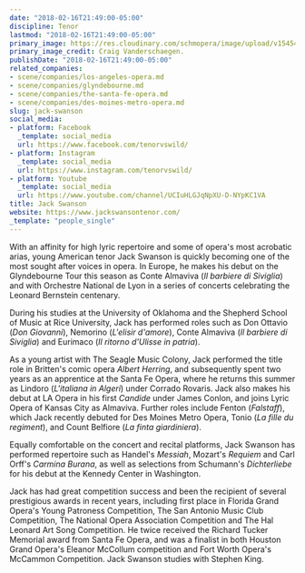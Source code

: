 ```yaml
---
date: "2018-02-16T21:49:00-05:00"
discipline: Tenor
lastmod: "2018-02-16T21:49:00-05:00"
primary_image: https://res.cloudinary.com/schmopera/image/upload/v1545409169/media/webhook-uploads/1518835618935/Jack%20Swanson%20(c)%20Craig%20Vanderschaegen.jpg.jpg
primary_image_credit: Craig Vanderschaegen.
publishDate: "2018-02-16T21:49:00-05:00"
related_companies:
- scene/companies/los-angeles-opera.md
- scene/companies/glyndebourne.md
- scene/companies/the-santa-fe-opera.md
- scene/companies/des-moines-metro-opera.md
slug: jack-swanson
social_media:
- platform: Facebook
  _template: social_media
  url: https://www.facebook.com/tenorvswild/
- platform: Instagram
  _template: social_media
  url: https://www.instagram.com/tenorvswild/
- platform: Youtube
  _template: social_media
  url: https://www.youtube.com/channel/UCIuHLGJqNpXU-D-NYpKC1VA
title: Jack Swanson
website: https://www.jackswansontenor.com/
_template: "people_single"
---
```


With an affinity for high lyric repertoire and some of opera's most acrobatic arias, young American tenor Jack Swanson is quickly becoming one of the most sought after voices in opera. In Europe, he makes his debut on the Glyndebourne Tour this season as Conte Almaviva (*Il barbiere di Siviglia*) and with Orchestre National de Lyon in a series of concerts celebrating the Leonard Bernstein centenary. 

During his studies at the University of Oklahoma and the Shepherd School of Music at Rice University, Jack has performed roles such as Don Ottavio (*Don Giovanni*), Nemorino (*L'elisir d'amore*), Conte Almaviva (*Il barbiere di Siviglia*) and Eurimaco (*Il ritorno d'Ulisse in patria*). 

As a young artist with The Seagle Music Colony, Jack performed the title role in Britten's comic opera *Albert Herring*, and subsequently spent two years as an apprentice at the Santa Fe Opera, where he returns this summer as Lindoro (*L'italiana in Algeri*) under Corrado Rovaris. Jack also makes his debut at LA Opera in his first *Candide* under James Conlon, and joins Lyric Opera of Kansas City as Almaviva. Further roles include Fenton (*Falstaff*), which Jack recently debuted for Des Moines Metro Opera, Tonio (*La fille du regiment*), and Count Belfiore (*La finta giardiniera*).

Equally comfortable on the concert and recital platforms, Jack Swanson has performed repertoire such as Handel's *Messiah*, Mozart's *Requiem* and Carl Orff's *Carmina Burana*, as well as selections from Schumann's *Dichterliebe* for his debut at the Kennedy Center in Washington.

Jack has had great competition success and been the recipient of several prestigious awards in recent years, including first place in Florida Grand Opera's Young Patroness Competition, The San Antonio Music Club Competition, The National Opera Association Competition and The Hal Leonard Art Song Competition. He twice received the Richard Tucker Memorial award from Santa Fe Opera, and was a finalist in both Houston Grand Opera's Eleanor McCollum competition and Fort Worth Opera's McCammon Competition. Jack Swanson studies with Stephen King.
